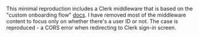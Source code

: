 This minimal reproduction includes a Clerk middleware that is based on the "custom onboarding flow" [docs](https://clerk.com/docs/references/nextjs/add-onboarding-flow#configure-your-middleware-to-read-session-data).
I have removed most of the middleware content to focus only on whether there's a user ID or not.
The case is reproduced - a CORS error when redirecting to Clerk sign-in screen.
